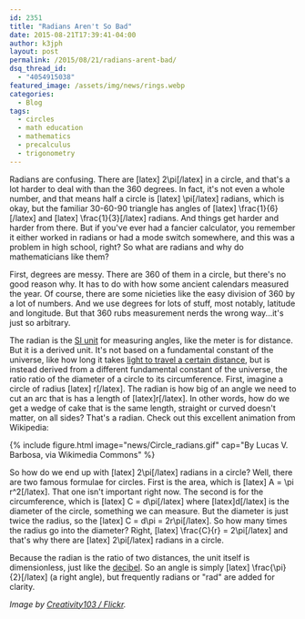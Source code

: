 ```yaml
---
id: 2351
title: "Radians Aren't So Bad"
date: 2015-08-21T17:39:41-04:00
author: k3jph
layout: post
permalink: /2015/08/21/radians-arent-bad/
dsq_thread_id:
  - "4054915038"
featured_image: /assets/img/news/rings.webp
categories:
  - Blog
tags:
  - circles
  - math education
  - mathematics
  - precalculus
  - trigonometry
---
```

Radians are confusing.  There are [latex] 2\pi[/latex] in a circle, and that's a lot harder to deal with than the 360 degrees.  In fact, it's not even a whole number, and that means half a circle is [latex] \pi[/latex] radians, which is okay, but the familiar 30-60-90 triangle has angles of [latex] \frac{1}{6}[/latex] and [latex] \frac{1}{3}[/latex] radians.  And things get harder and harder from there.  But if you've ever had a fancier calculator, you remember it either worked in radians or had a mode switch somewhere, and this was a problem in high school, right?  So what are radians and why do mathematicians like them?

First, degrees are messy.  There are 360 of them in a circle, but there's no good reason why.  It has to do with how some ancient calendars measured the year.  Of course, there are some nicieties like the easy division of 360 by a lot of numbers.  And we use degrees for lots of stuff, most notably, latitude and longitude.  But that 360 rubs measurement nerds the wrong way...it's just so arbitrary.

The radian is the [SI unit](https://en.wikipedia.org/wiki/International_System_of_Units) for measuring angles, like the meter is for distance.  But it is a derived unit.  It's not based on a fundamental constant of the universe, like how long it takes [light to travel a certain distance](https://en.wikipedia.org/wiki/Metre), but is instead derived from a different fundamental constant of the universe, the ratio ratio of the diameter of a circle to its circumference.  First, imagine a circle of radius [latex] r[/latex].  The radian is how big of an angle we need to cut an arc that is has a length of [latex]r[/latex].  In other words, how do we get a wedge of cake that is the same length, straight or curved doesn't matter, on all sides?  That's a radian.  Check out this excellent animation from Wikipedia:

{% include figure.html image="news/Circle_radians.gif" cap="By Lucas V. Barbosa, via Wikimedia Commons" %}

So how do we end up with [latex] 2\pi[/latex] radians in a circle?  Well, there are two famous formulae for circles.  First is the area, which is [latex] A = \pi r^2[/latex].  That one isn't important right now.  The second is for the circumference, which is [latex] C = d\pi[/latex] where [latex]d[/latex] is the diameter of the circle, something we can measure.  But the diameter is just twice the radius, so the [latex] C = d\pi = 2r\pi[/latex].  So how many times the radius go into the diameter?  Right, [latex] \frac{C}{r} = 2\pi[/latex] and that's why there are [latex] 2\pi[/latex] radians in a circle.

Because the radian is the ratio of two distances, the unit itself is dimensionless, just like the [decibel](https://jameshoward.us/decibels).  So an angle is simply [latex] \frac{\pi}{2}[/latex] (a right angle), but frequently radians or "rad" are added for clarity.  

_Image by [Creativity103 / Flickr](https://www.flickr.com/photos/creative_stock/5158135192/)._
